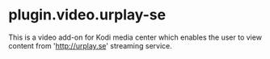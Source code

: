 # plugin.video.urplay-se
This is a video add-on for Kodi media center which enables the user to view content from 'http://urplay.se' streaming service.
